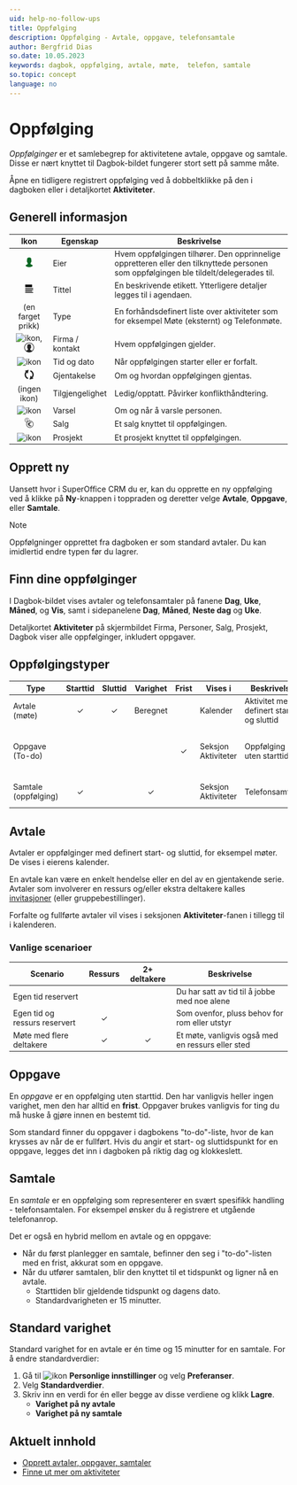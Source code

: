 ```yaml
---
uid: help-no-follow-ups
title: Oppfølging
description: Oppfølging - Avtale, oppgave, telefonsamtale
author: Bergfrid Dias
so.date: 10.05.2023
keywords: dagbok, oppfølging, avtale, møte,  telefon, samtale
so.topic: concept
language: no
---
```


# Oppfølging

*Oppfølginger* er et samlebegrep for aktivitetene avtale, oppgave og samtale. Disse er nært knyttet til Dagbok-bildet fungerer stort sett på samme måte.

Åpne en tidligere registrert oppfølging ved å dobbeltklikke på den i dagboken eller i detaljkortet **Aktiviteter**.

## Generell informasjon

| Ikon | Egenskap | Beskrivelse |
|:-:|---|---|
| ![ikon][img9]| Eier | Hvem oppfølgingen tilhører. Den opprinnelige oppretteren eller den tilknyttede personen som oppfølgingen ble tildelt/delegerades til. |
| ![ikon][img3]| Tittel | En beskrivende etikett. Ytterligere detaljer legges til i agendaen. |
| (en farget prikk) | Type | En forhåndsdefinert liste over aktiviteter som for eksempel Møte (eksternt) og Telefonmøte. |
| ![ikon][img7], ![ikon][img8] | Firma / kontakt | Hvem oppfølgingen gjelder. |
| ![ikon][img10]| Tid og dato | Når oppfølgingen starter eller er forfalt. |
| ![ikon][img4]| Gjentakelse | Om og hvordan oppfølgingen gjentas. |
| (ingen ikon) | Tilgjengelighet | Ledig/opptatt. Påvirker konflikthåndtering. |
| ![ikon][img2] | Varsel | Om og når å varsle personen. |
| ![ikon][img5] | Salg | Et salg knyttet til oppfølgingen. |
| ![ikon][img6] | Prosjekt | Et prosjekt knyttet til oppfølgingen. |

## Opprett ny

Uansett hvor i SuperOffice CRM du er, kan du opprette en ny oppfølging ved å klikke på **Ny**-knappen i toppraden og deretter velge **Avtale**, **Oppgave**, eller **Samtale**.

> [!NOTE]
> Oppfølgninger opprettet fra dagboken er som standard avtaler. Du kan imidlertid endre typen før du lagrer.

## Finn dine oppfølginger

I Dagbok-bildet vises avtaler og telefonsamtaler på fanene **Dag**, **Uke**, **Måned**, og **Vis**, samt i sidepanelene **Dag**, **Måned**, **Neste dag** og **Uke**.

Detaljkortet **Aktiviteter** på skjermbildet Firma, Personer, Salg, Prosjekt, Dagbok viser alle oppfølginger, inkludert oppgaver.

## Oppfølgingstyper

| Type | Starttid | Sluttid | Varighet | Frist | Vises i | Beskrivelse | Eksempel |
|---|:-:|:-:|:-:|:-:|---|---|---|
| Avtale (møte) | &#10003; | &#10003; | Beregnet | | Kalender | Aktivitet med definert start- og sluttid | Eksternt møte med leverandør |
| Oppgave (To-do) | | | | &#10003; | Seksjon Aktiviteter | Oppfølging uten starttid | Påminnelse for oppgaver som forfaller til en bestemt tid |
| Samtale (oppfølging) | &#10003; | | &#10003; | | Seksjon Aktiviteter | Telefonsamtale | Innkommende samtale fra kunde |

## <a id="apt" /> Avtale

Avtaler er oppfølginger med definert start- og sluttid, for eksempel møter. De vises i eierens kalender.

En avtale kan være en enkelt hendelse eller en del av en gjentakende serie. Avtaler som involverer en ressurs og/eller ekstra deltakere kalles [invitasjoner][5] (eller gruppebestillinger).

Forfalte og fullførte avtaler vil vises i seksjonen **Aktiviteter**-fanen i tillegg til i kalenderen.

### Vanlige scenarioer

| Scenario | Ressurs | 2+ deltakere | Beskrivelse |
|---|:-:|:-:|---|
| Egen tid reservert | | | Du har satt av tid til å jobbe med noe alene |
| Egen tid og ressurs reservert | &#10003; | | Som ovenfor, pluss behov for rom eller utstyr |
| Møte med flere deltakere | &#10003; | &#10003; | Et møte, vanligvis også med en ressurs eller sted |

## <a id="task" />Oppgave

En *oppgave* er en oppfølging uten starttid. Den har vanligvis heller ingen varighet, men den har alltid en **frist**. Oppgaver brukes vanligvis for ting du må huske å gjøre innen en bestemt tid.

Som standard finner du oppgaver i dagbokens "to-do"-liste, hvor de kan krysses av når de er fullført. Hvis du angir et start- og sluttidspunkt for en oppgave, legges det inn i dagboken på riktig dag og klokkeslett.

## <a id="call" />Samtale

En *samtale* er en oppfølging som representerer en svært spesifikk handling - telefonsamtalen. For eksempel ønsker du å registrere et utgående telefonanrop.

Det er også en hybrid mellom en avtale og en oppgave:

* Når du først planlegger en samtale, befinner den seg i "to-do"-listen med en frist, akkurat som en oppgave.
* Når du utfører samtalen, blir den knyttet til et tidspunkt og ligner nå en avtale.
  * Starttiden blir gjeldende tidspunkt og dagens dato.
  * Standardvarigheten er 15 minutter.

## Standard varighet

Standard varighet for en avtale er én time og 15 minutter for en samtale. For å endre standardverdier:

1. Gå til ![ikon][img14] **Personlige innstillinger** og velg **Preferanser**.
1. Velg **Standardverdier**.
1. Skriv inn en verdi for én eller begge av disse verdiene og klikk **Lagre**.
    * **Varighet på ny avtale**
    * **Varighet på ny samtale**

## Aktuelt innhold

* [Opprett avtaler, oppgaver, samtaler][2]
* [Finne ut mer om aktiviteter][4]

<!-- Referenced links -->
<!-- Referenced links -->
[2]: create-follow-up.md
[4]: ../../learn/basics/activity.md
[5]: invitation/index.md

<!-- Referenced images -->
[img2]: ../../../../common/icons/diary-alarm.png
[img3]: ../../../../common/icons/title.png
[img4]: ../../../../common/icons/diary-recurring-transparent.png
[img5]: ../../../../common/icons/sale.png
[img6]: ../../../../common/icons/singlecolour/project.png
[img7]: ../../../../common/icons/singlecolour/contact.png
[img8]: ../../../../common/icons/person.png
[img9]: ../../../../common/icons/associate-current.png
[img10]: ../../../../common/icons/now.png
[img14]: ../../../media/icons/personal-settings-small.png
